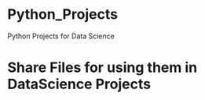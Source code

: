 # Python_Projects
Python Projects for Data Science
# Share Files for using them in DataScience Projects
